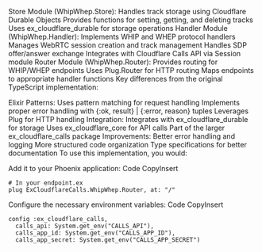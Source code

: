 Store Module (WhipWhep.Store):
Handles track storage using Cloudflare Durable Objects
Provides functions for setting, getting, and deleting tracks
Uses ex_cloudflare_durable for storage operations
Handler Module (WhipWhep.Handler):
Implements WHIP and WHEP protocol handlers
Manages WebRTC session creation and track management
Handles SDP offer/answer exchange
Integrates with Cloudflare Calls API via Session module
Router Module (WhipWhep.Router):
Provides routing for WHIP/WHEP endpoints
Uses Plug.Router for HTTP routing
Maps endpoints to appropriate handler functions
Key differences from the original TypeScript implementation:

Elixir Patterns:
Uses pattern matching for request handling
Implements proper error handling with {:ok, result} | {:error, reason} tuples
Leverages Plug for HTTP handling
Integration:
Integrates with ex_cloudflare_durable for storage
Uses ex_cloudflare_core for API calls
Part of the larger ex_cloudflare_calls package
Improvements:
Better error handling and logging
More structured code organization
Type specifications for better documentation
To use this implementation, you would:

Add it to your Phoenix application:
Code
CopyInsert
```
# In your endpoint.ex
plug ExCloudflareCalls.WhipWhep.Router, at: "/"
```
Configure the necessary environment variables:
Code
CopyInsert
```
config :ex_cloudflare_calls,
  calls_api: System.get_env("CALLS_API"),
  calls_app_id: System.get_env("CALLS_APP_ID"),
  calls_app_secret: System.get_env("CALLS_APP_SECRET")
```
